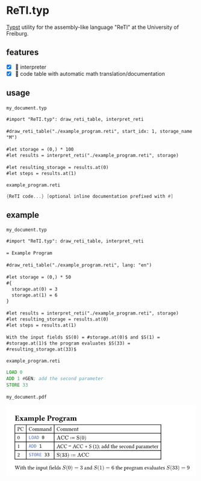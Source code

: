 # ReTI.typ

[Typst](https://github.com/typst/typst) utility for the assembly-like language "ReTI" at the University of Freiburg.

## features

-   [x] 🧠 interpreter
-   [x] 📑 code table with automatic math translation/documentation

## usage

`my_document.typ`

```typ
#import "ReTI.typ": draw_reti_table, interpret_reti

#draw_reti_table("./example_program.reti", start_idx: 1, storage_name "M")

#let storage = (0,) * 100
#let results = interpret_reti("./example_program.reti", storage)

#let resulting_storage = results.at(0)
#let steps = results.at(1)
```

`example_program.reti`

```asm
{ReTI code...} [optional inline documentation prefixed with #]
```

## example

`my_document.typ`

```typ
#import "ReTI.typ": draw_reti_table, interpret_reti

= Example Program

#draw_reti_table("./example_program.reti", lang: "en")

#let storage = (0,) * 50
#{
  storage.at(0) = 3
  storage.at(1) = 6
}

#let results = interpret_reti("./example_program.reti", storage)
#let resulting_storage = results.at(0)
#let steps = results.at(1)

With the input fields $S(0) = #storage.at(0)$ and $S(1) = #storage.at(1)$ the program evaluates $S(33) = #resulting_storage.at(33)$
```

`example_program.reti`

```asm
LOAD 0
ADD 1 #GEN; add the second parameter
STORE 33
```

`my_document.pdf`

![output_pdf](./example_pdf.png)
